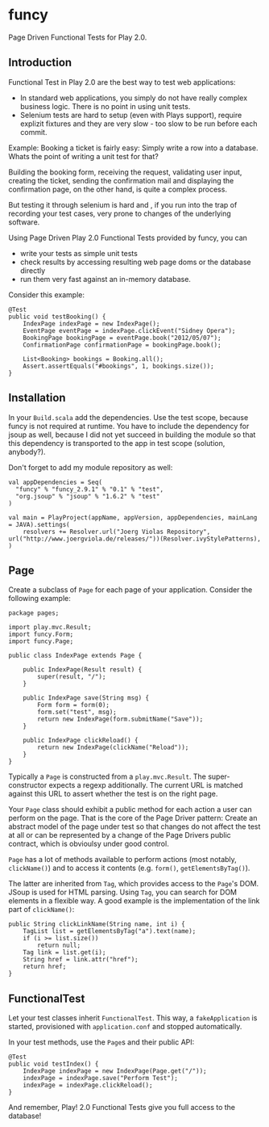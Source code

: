 funcy
=====

Page Driven Functional Tests for Play 2.0. 

Introduction
------------

Functional Test in Play 2.0 are the best way to test web applications:

* In standard web applications, you simply do not have really complex business logic. There is no point in using unit tests.
* Selenium tests are hard to setup (even with Plays support), require explizit fixtures and they are very slow - too slow to be run before each commit.

Example: Booking a ticket is fairly easy: Simply write a row into a database.
Whats the point of writing a unit test for that?

Building the booking form, receiving the request, validating user input, creating the ticket,
sending the confirmation mail and displaying the confirmation page, on the other hand, is quite a
complex process.

But testing it through selenium is hard and , if you run into the trap of recording your test cases,
very prone to changes of the underlying software.

Using Page Driven Play 2.0 Functional Tests provided by funcy, you can
* write your tests as simple unit tests
* check results by accessing resulting web page doms or the database directly
* run them very fast against an in-memory database.

Consider this example:

	@Test
	public void testBooking() {
		IndexPage indexPage = new IndexPage();
		EventPage eventPage = indexPage.clickEvent("Sidney Opera");
		BookingPage bookingPage = eventPage.book("2012/05/07");
		ConfirmationPage confirmationPage = bookingPage.book();

		List<Booking> bookings = Booking.all();
		Assert.assertEquals("#bookings", 1, bookings.size());
	}

Installation
------------

In your `Build.scala` add the dependencies. Use the test scope, because funcy is not required 
at runtime. You have to include the dependency for jsoup as well, because I did not yet
succeed in building the module so that this dependency is transported to the app in test scope
(solution, anybody?).

Don't forget to add my module repository as well:

    val appDependencies = Seq(
      "funcy" % "funcy_2.9.1" % "0.1" % "test",
      "org.jsoup" % "jsoup" % "1.6.2" % "test"
    )

    val main = PlayProject(appName, appVersion, appDependencies, mainLang = JAVA).settings(
   		resolvers += Resolver.url("Joerg Violas Repository", url("http://www.joergviola.de/releases/"))(Resolver.ivyStylePatterns),
    )


Page
----

Create a subclass of `Page` for each page of your application. Consider the following example:

	package pages;
	
	import play.mvc.Result;
	import funcy.Form;
	import funcy.Page;
	
	public class IndexPage extends Page {
	
		public IndexPage(Result result) {
			super(result, "/");
		}
	
		public IndexPage save(String msg) {
			Form form = form(0);
			form.set("test", msg);
			return new IndexPage(form.submitName("Save"));
		}
	
		public IndexPage clickReload() {
			return new IndexPage(clickName("Reload"));
		}
	}
	
Typically a `Page` is constructed from a `play.mvc.Result`. The super-constructor expects 
a regexp additionally. The current URL is matched against this URL to assert whether
the test is on the right page.

Your `Page` class should exhibit a public method for each action a user can perform on 
the page. That is the core of the Page Driver pattern: Create an abstract model of the page 
under test so that changes do not affect the test at all or can be represented by a change
of the Page Drivers public contract, which is obvioulsy under good control.

`Page` has a lot of methods available to perform actions (most notably, `clickName()`)
and to access it contents (e.g. `form()`, `getElementsByTag()`). 

The latter are inherited from `Tag`, which provides access to the `Page`'s DOM. 
JSoup is used for HTML parsing. Using `Tag`, you can search for DOM elements in a flexible
way. A good example is the implementation of the link part of `clickName()`:

	public String clickLinkName(String name, int i) {
		TagList list = getElementsByTag("a").text(name);
		if (i >= list.size())
			return null;
		Tag link = list.get(i);
		String href = link.attr("href");
		return href;
	}

FunctionalTest
--------------

Let your test classes inherit `FunctionalTest`. This way, a `fakeApplication` is started, 
provisioned with `application.conf` and stopped automatically.

In your test methods, use the `Page`s and their public API:

	@Test
	public void testIndex() {
		IndexPage indexPage = new IndexPage(Page.get("/"));
		indexPage = indexPage.save("Perform Test");
		indexPage = indexPage.clickReload();
	}

And remember, Play! 2.0 Functional Tests give you full access to the database!	